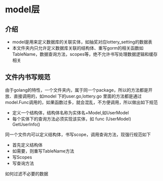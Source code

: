 # model层

## 介绍

- model是用来定义数据库的关联实体，如抽奖对应lottery_setting的数据表
- 本文件夹内只允许定义数据库关联的结构体、重写gorm的相关函数如TableName，数据查询方法，scopes等，绝不允许书写处理数据逻辑和缓存相关

## 文件内书写规范

由于golang的特性，一个文件夹内，属于同一个package，所以的方法都是开放、直接调用的，如model 下的user.go,lottery.go
里面的方法都是通过model.Func调用的，如果函数过多，就会混乱，不方便调用，所以做出如下规范

- 定义一个结构体，结构体名称为实体名+Model,如UserModel
- 每个实体下的查询方法必须实现该实体，如 func (UserModel) GetUserInfo()

同一个文件内可以定义结构体，书写scope，调用查询方法，现强行规范如下

- 首先定义结构体
- 如需要，则重写TableName方法
- 写Scopes
- 写查询方法

如何过滤不必要的数据